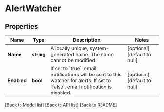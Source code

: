 # AlertWatcher

## Properties
Name | Type | Description | Notes
------------ | ------------- | ------------- | -------------
**Name** | **string** | A locally unique, system-generated name. The name cannot be modified. | [optional] [default to null]
**Enabled** | **bool** | If set to &#x60;true&#x60;, email notifications will be sent to this watcher for alerts. If set to &#x60;false&#x60;, email notification is disabled. | [optional] [default to null]

[[Back to Model list]](../README.md#documentation-for-models) [[Back to API list]](../README.md#documentation-for-api-endpoints) [[Back to README]](../README.md)

